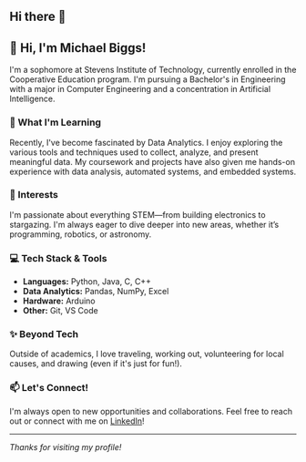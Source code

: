 ## Hi there 👋

## 👋 Hi, I'm Michael Biggs!

I'm a sophomore at Stevens Institute of Technology, currently enrolled in the Cooperative Education program. I'm pursuing a Bachelor's in Engineering with a major in Computer Engineering and a concentration in Artificial Intelligence.

### 🌱 What I'm Learning
Recently, I've become fascinated by Data Analytics. I enjoy exploring the various tools and techniques used to collect, analyze, and present meaningful data. My coursework and projects have also given me hands-on experience with data analysis, automated systems, and embedded systems.

### 🔭 Interests
I'm passionate about everything STEM—from building electronics to stargazing. I'm always eager to dive deeper into new areas, whether it’s programming, robotics, or astronomy.

### 💻 Tech Stack & Tools
- **Languages:** Python, Java, C, C++
- **Data Analytics:** Pandas, NumPy, Excel
- **Hardware:** Arduino
- **Other:** Git, VS Code

### ✨ Beyond Tech
Outside of academics, I love traveling, working out, volunteering for local causes, and drawing (even if it's just for fun!).

### 📫 Let's Connect!
I'm always open to new opportunities and collaborations. Feel free to reach out or connect with me on [LinkedIn](www.linkedin.com/in/michael-biggs-1208a92a5)!

---

*Thanks for visiting my profile!*
